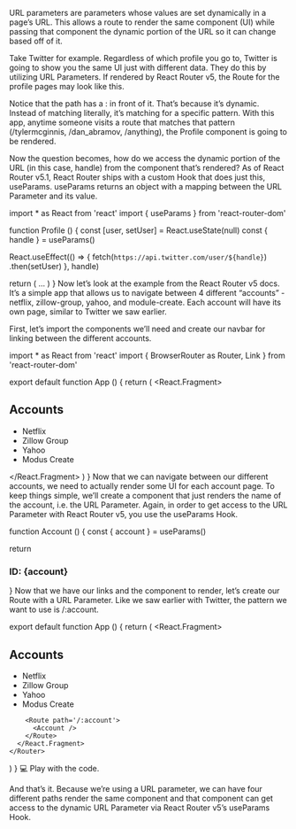 URL parameters are parameters whose values are set dynamically in a page’s URL. This allows a route to render the same component (UI) while passing that component the dynamic portion of the URL so it can change based off of it.

Take Twitter for example. Regardless of which profile you go to, Twitter is going to show you the same UI just with different data. They do this by utilizing URL Parameters. If rendered by React Router v5, the Route for the profile pages may look like this.

<Route path='/:handle'>
  <Profile />
</Route>
Notice that the path has a : in front of it. That’s because it’s dynamic. Instead of matching literally, it’s matching for a specific pattern. With this app, anytime someone visits a route that matches that pattern (/tylermcginnis, /dan_abramov, /anything), the Profile component is going to be rendered.

Now the question becomes, how do we access the dynamic portion of the URL (in this case, handle) from the component that’s rendered? As of React Router v5.1, React Router ships with a custom Hook that does just this, useParams. useParams returns an object with a mapping between the URL Parameter and its value.

import * as React from 'react'
import { useParams } from 'react-router-dom'

function Profile () {
  const [user, setUser] = React.useState(null)
  const { handle } = useParams()

  React.useEffect(() => {
    fetch(`https://api.twitter.com/user/${handle}`)
      .then(setUser)
  }, handle)

  return (
    ...
  )
}
Now let’s look at the example from the React Router v5 docs. It’s a simple app that allows us to navigate between 4 different “accounts” - netflix, zillow-group, yahoo, and module-create. Each account will have its own page, similar to Twitter we saw earlier.

First, let’s import the components we’ll need and create our navbar for linking between the different accounts.

import * as React from 'react'
import {
  BrowserRouter as Router,
  Link
} from 'react-router-dom'

export default function App () {
  return (
    <Router>
      <React.Fragment>
        <h2>Accounts</h2>
        <ul>
          <li><Link to="/netflix">Netflix</Link></li>
          <li><Link to="/zillow-group">Zillow Group</Link></li>
          <li><Link to="/yahoo">Yahoo</Link></li>
          <li><Link to="/modus-create">Modus Create</Link></li>
        </ul>
      </React.Fragment>
    </Router>
  )
}
Now that we can navigate between our different accounts, we need to actually render some UI for each account page. To keep things simple, we’ll create a component that just renders the name of the account, i.e. the URL Parameter. Again, in order to get access to the URL Parameter with React Router v5, you use the useParams Hook.

function Account () {
  const { account } = useParams()

  return <h3>ID: {account}</h3>
}
Now that we have our links and the component to render, let’s create our Route with a URL Parameter. Like we saw earlier with Twitter, the pattern we want to use is /:account.

export default function App () {
  return (
    <Router>
      <React.Fragment>
        <h2>Accounts</h2>
        <ul>
          <li><Link to="/netflix">Netflix</Link></li>
          <li><Link to="/zillow-group">Zillow Group</Link></li>
          <li><Link to="/yahoo">Yahoo</Link></li>
          <li><Link to="/modus-create">Modus Create</Link></li>
        </ul>

        <Route path='/:account'>
          <Account />
        </Route>
      </React.Fragment>
    </Router>
  )
}
💻 Play with the code.

And that’s it. Because we’re using a URL parameter, we can have four different paths render the same component and that component can get access to the dynamic URL Parameter via React Router v5’s useParams Hook.